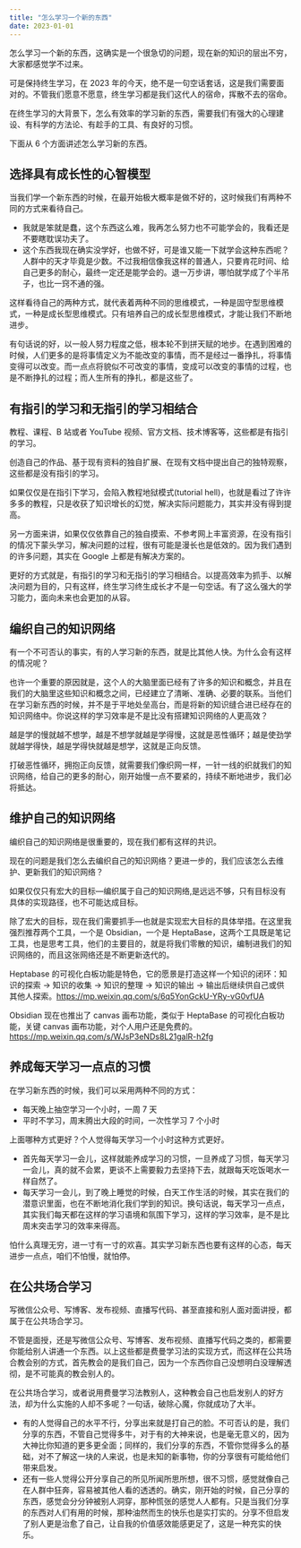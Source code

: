 ```yaml
---
title: "怎么学习一个新的东西"
date: 2023-01-01
---
```


怎么学习一个新的东西，这确实是一个很急切的问题，现在新的知识的层出不穷，大家都感觉学不过来。

可是保持终生学习，在 2023 年的今天，绝不是一句空话套话，这是我们需要面对的。不管我们愿意不愿意，终生学习都是我们这代人的宿命，挥散不去的宿命。

在终生学习的大背景下，怎么有效率的学习新的东西，需要我们有强大的心理建设、有科学的方法论、有趁手的工具、有良好的习惯。

下面从 6 个方面讲述怎么学习新的东西。

## 选择具有成长性的心智模型

当我们学一个新东西的时候，在最开始极大概率是做不好的，这时候我们有两种不同的方式来看待自己。

- 我就是笨就是蠢，这个东西这么难，我再怎么努力也不可能学会的，我看还是不要瞎耽误功夫了。
- 这个东西我现在确实没学好，也做不好，可是谁又能一下就学会这种东西呢？人群中的天才毕竟是少数。不过我相信像我这样的普通人，只要肯花时间、给自己更多的耐心，最终一定还是能学会的。退一万步讲，哪怕就学成了个半吊子，也比一窍不通的强。

这样看待自己的两种方式，就代表着两种不同的思维模式，一种是固守型思维模式，一种是成长型思维模式。只有培养自己的成长型思维模式，才能让我们不断地进步。

有句话说的好，以一般人努力程度之低，根本轮不到拼天赋的地步。在遇到困难的时候，人们更多的是将事情定义为不能改变的事情，而不是经过一番挣扎，将事情变得可以改变。而一点点将貌似不可改变的事情，变成可以改变的事情的过程，也是不断挣扎的过程；而人生所有的挣扎，都是这些了。

## 有指引的学习和无指引的学习相结合

教程、课程、B 站或者 YouTube 视频、官方文档、技术博客等，这些都是有指引的学习。

创造自己的作品、基于现有资料的独自扩展、在现有文档中提出自己的独特观察，这些都是没有指引的学习。

如果仅仅是在指引下学习，会陷入教程地狱模式(tutorial hell)，也就是看过了许许多多的教程，只是收获了知识增长的幻觉，解决实际问题能力，其实并没有得到提高。

另一方面来讲，如果仅仅依靠自己的独自摸索、不参考网上丰富资源，在没有指引的情况下蒙头学习，解决问题的过程，很有可能是漫长也是低效的。因为我们遇到的许多问题，其实在 Google 上都是有解决方案的。

更好的方式就是，有指引的学习和无指引的学习相结合。以提高效率为抓手、以解决问题为目的，只有这样，终生学习终生成长才不是一句空话。有了这么强大的学习能力，面向未来也会更加的从容。

## 编织自己的知识网络

有一个不可否认的事实，有的人学习新的东西，就是比其他人快。为什么会有这样的情况呢？

也许一个重要的原因就是，这个人的大脑里面已经有了许多的知识和概念，并且在我们的大脑里这些知识和概念之间，已经建立了清晰、准确、必要的联系。当他们在学习新东西的时候，并不是于平地处垒高台，而是将新的知识缝合进已经存在的知识网络中。你说这样的学习效率是不是比没有搭建知识网络的人更高效？

越是学的慢就越不想学，越是不想学就越是学得慢，这就是恶性循环；越是使劲学就越学得快，越是学得快就越是想学，这就是正向反馈。

打破恶性循环，拥抱正向反馈，就需要我们像织网一样，一针一线的织就我们的知识网络，给自己的更多的耐心，刚开始慢一点不要紧的，持续不断地进步，我们必将抵达。

## 维护自己的知识网络

编织自己的知识网络是很重要的，现在我们都有这样的共识。

现在的问题是我们怎么去编织自己的知识网络？更进一步的，我们应该怎么去维护、更新我们的知识网络？

如果仅仅只有宏大的目标—编织属于自己的知识网络,是远远不够，只有目标没有具体的实现路径，也不可能达成目标。

除了宏大的目标，现在我们需要抓手—也就是实现宏大目标的具体举措。在这里我强烈推荐两个工具，一个是 Obsidian，一个是 HeptaBase，这两个工具既是笔记工具，也是思考工具，他们的主要目的，就是将我们零散的知识，编制进我们的知识网络的，而且这张网络还是不断更新迭代的。

Heptabase 的可视化白板功能是特色，它的愿景是打造这样一个知识的闭环：知识的探索 → 知识的收集 → 知识的整理 → 知识的输出 → 输出后继续供自己或供其他人探索。https://mp.weixin.qq.com/s/6q5YonGckU-YRy-vG0vfUA

Obsidian 现在也推出了 canvas 画布功能，类似于 HeptaBase 的可视化白板功能，关键 canvas 画布功能，对个人用户还是免费的。 https://mp.weixin.qq.com/s/WJsP3eNDs8L21galR-h2fg

## 养成每天学习一点点的习惯

在学习新东西的时候，我们可以采用两种不同的方式：

- 每天晚上抽空学习一个小时，一周 7 天
- 平时不学习，周末腾出大段的时间，一次性学习 7 个小时

上面哪种方式更好？个人觉得每天学习一个小时这种方式更好。

- 首先每天学习一会儿，这样就能养成学习的习惯，一旦养成了习惯，每天学习一会儿，真的就不会累，更谈不上需要毅力去坚持下去，就跟每天吃饭喝水一样自然了。
- 每天学习一会儿，到了晚上睡觉的时候，白天工作生活的时候，其实在我们的潜意识里面，也在不断地消化我们学到的知识。换句话说，每天学习一点点，其实我们每天都在这样的学习语境和氛围下学习，这样的学习效率，是不是比周末突击学习的效率来得高。

怕什么真理无穷，进一寸有一寸的欢喜。其实学习新东西也要有这样的心态，每天进步一点点，咱们不怕慢，就怕停。

## 在公共场合学习

写微信公众号、写博客、发布视频、直播写代码、甚至直接和别人面对面讲授，都属于在公共场合学习。

不管是面授，还是写微信公众号、写博客、发布视频、直播写代码之类的，都需要你能给别人讲通一个东西。以上这些都是费曼学习法的实现方式，而这样在公共场合教会别的方式，首先教会的是我们自己，因为一个东西你自己没想明白没理解透彻，是不可能真的教会别人的。

在公共场合学习，或者说用费曼学习法教别人，这种教会自己也启发别人的好方法，却为什么实施的人却不多呢？一句话，破除心魔，你就成功了大半。

- 有的人觉得自己的水平不行，分享出来就是打自己的脸。不可否认的是，我们分享的东西，不管自己觉得多牛，对于有的大神来说，也是毫无意义的，因为大神比你知道的更多更全面；同样的，我们分享的东西，不管你觉得多么的基础，对不了解这一块的人来说，也是未知的新事物，你的分享很有可能给他们带来启发。
- 还有一些人觉得公开分享自己的所见所闻所思所想，很不习惯，感觉就像自己在人群中狂奔，容易被其他人看的透透的。确实，刚开始的时候，自己分享的东西，感觉会分分钟被别人洞穿，那种慌张的感觉人人都有。只是当我们分享的东西对人们有用的时候，那种油然而生的快乐也是实打实的。分享不但启发了别人更是治愈了自己，让自我的价值感效能感更足了，这是一种充实的快乐。
